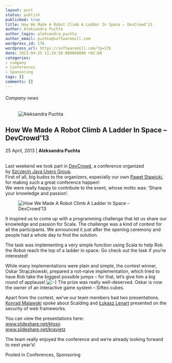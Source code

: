 ```yaml
---
layout: post
status: publish
published: true
title: How We Made A Robot Climb A Ladder In Space – DevCrowd’13
author: Aleksandra Puchta
author_login: aleksandra_puchta
author_email: puchta@softwaremill.com
wordpress_id: 176
wordpress_url: https://softwaremill.com/?p=176
date: 2013-04-25 11:24:50.000000000 +02:00
categories:
- company
- Conferences
- Sponsoring
tags: []
comments: []
---
```


<h6>Company news</h6>
<div class="post-header clearfix">
<figure><div class="image"><img src="https://softwaremill.com/wp-content/uploads/2013/04/puchta.jpg" alt="Aleksandra Puchta"></div></figure><div class="title">
<h2 class="font-dark-blue font-normal">How We Made A Robot Climb A Ladder In Space – DevCrowd’13</h2>25 April, 2013 | <b>Aleksandra Puchta</b><br><br>
</div>
</div>
<div class="post-rows">
<div class="text">
<p>Last weekend we took part in <a href="http://2013.devcrowd.pl/">DevCrowd</a>, a conference organized by <a href="https://sites.google.com/site/szczecinjug/">Szczecin Java Users Group</a>.<br> First of all, big kudos to the organizers, especially our own <a href="https://twitter.com/pawelstawicki">Paweł Stawicki</a>, for making such a great conference happen!<br> We were really happy to contribute to the event, whose motto was: ‘Share your knowledge and passion’.</p>
</div>
<figure><img src="https://softwaremill.com/wp-content/uploads/2013/04/DevCrowd_phot.MSzmajdzinski.jpg" alt="How We Made A Robot Climb A Ladder In Space – DevCrowd’13"></figure><div class="text">
<p>It inspired us to come up with a programming challenge that let us share our knowledge and passion for Scala. The challenge was a kind of contest for all the participants. We announced it just after the opening ceremony and people had a whole day to find the solution.</p>
<p>The task was implementing a very simple function using Scala to help Rob the Robot reach the top of a ladder in space. Go check out the task if you’re interested!</p>
<p>While many implementations were plain and simple, the contest winner, Oskar Strączkowski, prepared a not-naive implementation, which tried to have Rob take the biggest possible jumps – for that, let’s give him a big round of applause! <img alt=":-)" src="http://softwaremill.pl/wp-includes/images/smilies/icon_smile.gif"> The prize was really well-deserved. Oskar is now the owner of an interactive game system – Sifteo cubes.</p>
<p>Apart from the contest, we’ve our team members had two presentations.<br><a href="https://twitter.com/ktosopl">Konrad Malawski</a> spoke about Scalding and <a href="https://twitter.com/lukaszlenart">Łukasz Lenart</a> presented on the security of web frameworks.</p>
<p>You can view the presentations here:<br><a href="http://softwaremill.pl/www.slideshare.net/ktoso/scalding-hadoop-word-count-in-less-than-60-lines-of-code">www.slideshare.net/ktoso</a><br><a href="http://www.slideshare.net/kravietz/struts2-howsecure">www.slideshare.net/kravietz</a></p>
<p>The team really enjoyed the conference and we’re already looking forward to next year’s!</p>
</div>
</div>
<div class="post-footer">Posted in Conferences, Sponsoring</div>

